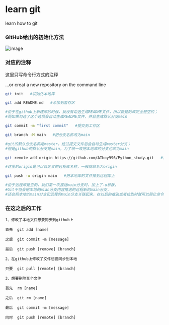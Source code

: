 # learn git
learn how to git

### GitHub给出的初始化方法

![image](https://github.com/AIboy996/learngit/blob/master/%E6%96%B0%E5%BB%BA%E5%BA%93.bmp)

### 对应的注释
这里只写命令行方式的注释

...or creat a new repository on the command line
```bash
git init   #初始化本地库

git add README.md   #添加到暂存区

#由于在github上新建库的时候，我没有勾选生成README文件，所以新建的库完全是空的；
#而如果勾选了这个选项会自动生成README文件，并且生成默认分支main

git commit -m "first commit"   #提交到工作区

git branch -M main   #把分支名称改为main

#git的默认分支名称是master，经过提交文件后会自动生成master分支；
#但是github的默认分支是main，为了统一故把本地库的分支也改为main

git remote add origin https://github.com/AIboy996/Python_study.git   #链接到远程库

#这里的origin是可以自定义的远程库名称，一般就命名为origin

git push -u origin main   #把本地库的文件推到远程库上

#由于远程库是空的，我们第一次推送main分支时，加上了-u参数，
#Git不但会把本地的mian分支内容推送的远程新的main分支，
#还会把本地的main分支和远程的main分支关联起来，在以后的推送或者拉取时就可以简化命令。
```
### 在这之后的工作
```git
1、修改了本地文件想要同步到github上

首先  git add [name]

之后  git commit -m [message]

最后  git push [remove] [branch]

2、在github上修改了文件想要同步到本地

只要  git pull [remote] [branch]

3、想要删除某个文件

首先  rm [name]

之后  git rm [name]

最后  git commit -m [message]

同时  git push [remote] [branch]
```
